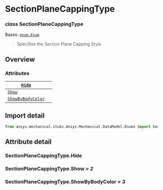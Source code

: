 # SectionPlaneCappingType

### *class* SectionPlaneCappingType

Bases: [`enum.Enum`](https://docs.python.org/3/library/enum.html#enum.Enum)

> Specifies the Section Plane Capping Style

> <!-- !! processed by numpydoc !! -->

## Overview

### Attributes

| [`Hide`](#SectionPlaneCappingType.Hide)                       |    |
|---------------------------------------------------------------|----|
| [`Show`](#SectionPlaneCappingType.Show)                       |    |
| [`ShowByBodyColor`](#SectionPlaneCappingType.ShowByBodyColor) |    |

## Import detail

```python
from ansys.mechanical.stubs.Ansys.Mechanical.DataModel.Enums import SectionPlaneCappingType
```

## Attribute detail

### SectionPlaneCappingType.Hide

### SectionPlaneCappingType.Show *= 2*

### SectionPlaneCappingType.ShowByBodyColor *= 3*
